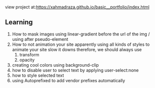 view project at:https://xahmadraza.github.io/basic__portfolio/index.html

## Learning

1. How to mask images using linear-gradient before the url of the img / using after pseudo-element
2. How to not animation your site apparently using all kinds of styles to animate your site slow it downs therefore, we should always use
   1. transform
   2. opacity
3. creating cool colors using background-clip
4. how to disable user to select text by applying user-select:none
5. how to style selected text
6. using Autoprefixed to add vendor prefixes automatically
